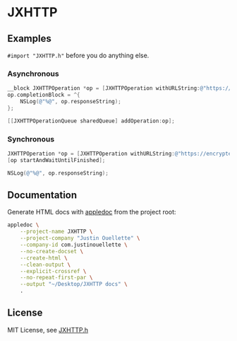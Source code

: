 # JXHTTP #

## Examples ##

`#import "JXHTTP.h"` before you do anything else.

### Asynchronous ###

```objective-c
__block JXHTTPOperation *op = [JXHTTPOperation withURLString:@"https://encrypted.google.com/"];
op.completionBlock = ^{
    NSLog(@"%@", op.responseString);
};

[[JXHTTPOperationQueue sharedQueue] addOperation:op];
```

### Synchronous ###

```objective-c
JXHTTPOperation *op = [JXHTTPOperation withURLString:@"https://encrypted.google.com/"];
[op startAndWaitUntilFinished];

NSLog(@"%@", op.responseString);
```

## Documentation ##

Generate HTML docs with [appledoc](http://gentlebytes.com/appledoc/) from the project root:

```sh
appledoc \
	--project-name JXHTTP \
	--project-company "Justin Ouellette" \
	--company-id com.justinouellette \
	--no-create-docset \
	--create-html \
	--clean-output \
	--explicit-crossref \
	--no-repeat-first-par \
	--output "~/Desktop/JXHTTP docs" \
	.
```

## License ##

MIT License, see [JXHTTP.h](https://github.com/jstn/JXHTTP/blob/master/JXHTTP.h)